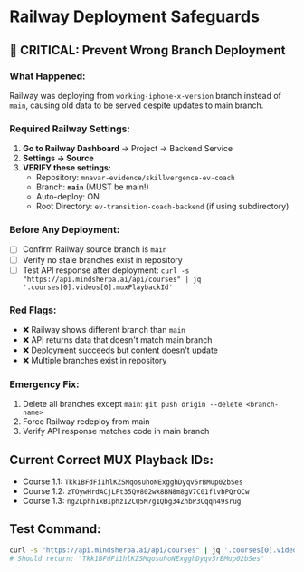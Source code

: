 # Railway Deployment Safeguards

## 🚨 CRITICAL: Prevent Wrong Branch Deployment

### What Happened:
Railway was deploying from `working-iphone-x-version` branch instead of `main`, causing old data to be served despite updates to main branch.

### Required Railway Settings:
1. **Go to Railway Dashboard** → Project → Backend Service
2. **Settings → Source**
3. **VERIFY these settings:**
   - Repository: `mnavar-evidence/skillvergence-ev-coach`
   - Branch: **`main`** (MUST be main!)
   - Auto-deploy: ON
   - Root Directory: `ev-transition-coach-backend` (if using subdirectory)

### Before Any Deployment:
- [ ] Confirm Railway source branch is `main`
- [ ] Verify no stale branches exist in repository
- [ ] Test API response after deployment: `curl -s "https://api.mindsherpa.ai/api/courses" | jq '.courses[0].videos[0].muxPlaybackId'`

### Red Flags:
- ❌ Railway shows different branch than `main`
- ❌ API returns data that doesn't match main branch
- ❌ Deployment succeeds but content doesn't update
- ❌ Multiple branches exist in repository

### Emergency Fix:
1. Delete all branches except `main`: `git push origin --delete <branch-name>`
2. Force Railway redeploy from main
3. Verify API response matches code in main branch

## Current Correct MUX Playback IDs:
- Course 1.1: `Tkk1BFdFi1hlKZSMqosuhoNExgghDyqv5rBMup02bSes`
- Course 1.2: `zTOywHrdACjLFt35Qv802wk8BN8m8gV7C01flvbPQrOCw`
- Course 1.3: `ng2Lphh1xBIphzI2CQ5M7g1Qbg34ZhbP3Cqqn49srug`

## Test Command:
```bash
curl -s "https://api.mindsherpa.ai/api/courses" | jq '.courses[0].videos[0].muxPlaybackId'
# Should return: "Tkk1BFdFi1hlKZSMqosuhoNExgghDyqv5rBMup02bSes"
```
